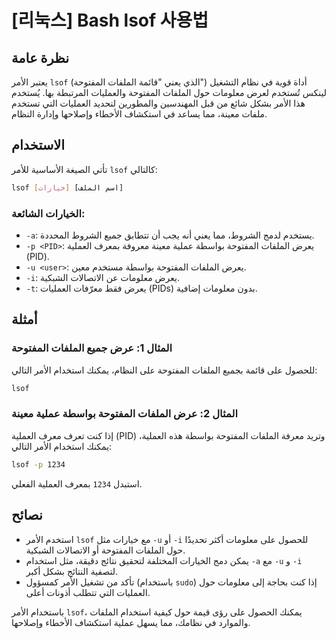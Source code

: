# [리눅스] Bash lsof 사용법

## نظرة عامة
يعتبر الأمر `lsof` (الذي يعني "قائمة الملفات المفتوحة") أداة قوية في نظام التشغيل لينكس تُستخدم لعرض معلومات حول الملفات المفتوحة والعمليات المرتبطة بها. يُستخدم هذا الأمر بشكل شائع من قبل المهندسين والمطورين لتحديد العمليات التي تستخدم ملفات معينة، مما يساعد في استكشاف الأخطاء وإصلاحها وإدارة النظام.

## الاستخدام
تأتي الصيغة الأساسية للأمر `lsof` كالتالي:

```bash
lsof [خيارات] [اسم الملف]
```

### الخيارات الشائعة:
- `-a`: يستخدم لدمج الشروط، مما يعني أنه يجب أن تتطابق جميع الشروط المحددة.
- `-p <PID>`: يعرض الملفات المفتوحة بواسطة عملية معينة معروفة بمعرف العملية (PID).
- `-u <user>`: يعرض الملفات المفتوحة بواسطة مستخدم معين.
- `-i`: يعرض معلومات عن الاتصالات الشبكية.
- `-t`: يعرض فقط معرّفات العمليات (PIDs) بدون معلومات إضافية.

## أمثلة
### المثال 1: عرض جميع الملفات المفتوحة
للحصول على قائمة بجميع الملفات المفتوحة على النظام، يمكنك استخدام الأمر التالي:

```bash
lsof
```

### المثال 2: عرض الملفات المفتوحة بواسطة عملية معينة
إذا كنت تعرف معرف العملية (PID) وتريد معرفة الملفات المفتوحة بواسطة هذه العملية، يمكنك استخدام الأمر التالي:

```bash
lsof -p 1234
```
استبدل `1234` بمعرف العملية الفعلي.

## نصائح
- استخدم الأمر `lsof` مع خيارات مثل `-u` أو `-i` للحصول على معلومات أكثر تحديدًا حول الملفات المفتوحة أو الاتصالات الشبكية.
- يمكن دمج الخيارات المختلفة لتحقيق نتائج دقيقة، مثل استخدام `-a` مع `-u` و `-i` لتصفية النتائج بشكل أكبر.
- تأكد من تشغيل الأمر كمسؤول (باستخدام `sudo`) إذا كنت بحاجة إلى معلومات حول العمليات التي تتطلب أذونات أعلى.

باستخدام الأمر `lsof`، يمكنك الحصول على رؤى قيمة حول كيفية استخدام الملفات والموارد في نظامك، مما يسهل عملية استكشاف الأخطاء وإصلاحها.